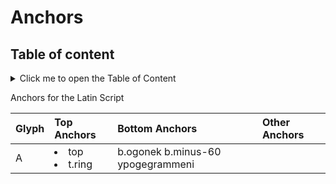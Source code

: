 # Anchors  
  
##  Table of content
<details>
  <summary>Click me to open the Table of Content</summary>  
  
+ <a id=tc_graveabove></a>Latin Script [:arrows_counterclockwise:](#graveabove)  
+ <a id=tc_dotabove></a>Greek Script [:arrows_counterclockwise:](#dotabove)  
+ <a id=tc_breve></a>Cyrillic Script [:arrows_counterclockwise:](#breve)   
</details>    
  
Anchors for the Latin Script

| Glyph | Top Anchors | Bottom Anchors | Other Anchors |    
|:---- |:---- |:---- |:---- | 
| A | <li>top</li> <li>t.ring</li> | b.ogonek b.minus-60 ypogegrammeni | 